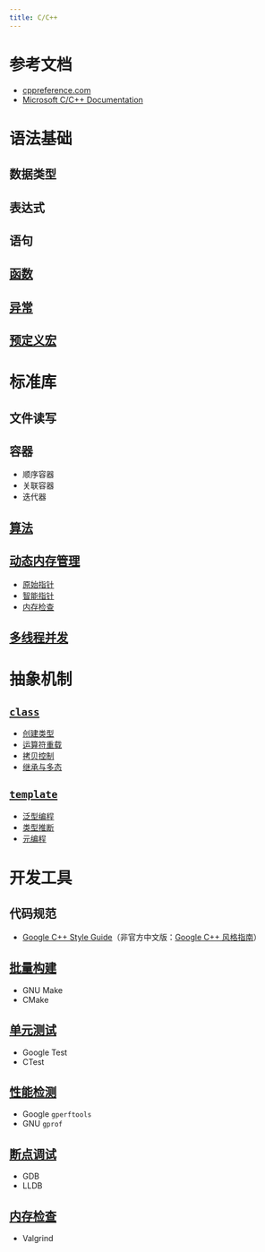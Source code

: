 ```yaml
---
title: C/C++
---
```


# 参考文档

- [cppreference.com](https://en.cppreference.com/w/cpp)
- [Microsoft C/C++ Documentation](https://docs.microsoft.com/en-us/cpp/cpp/?view=msvc-170)

# 语法基础

## 数据类型

## 表达式

## 语句

## [函数](./function.md)

## [异常](./exception.md)

## [预定义宏](./macro.md)

# 标准库

## 文件读写

## 容器

- 顺序容器
- 关联容器
- 迭代器

## [算法](./algorithm.md)

## [动态内存管理](./memory/README.md)

- [原始指针](./memory/raw_pointers.md)
- [智能指针](./memory/smart_pointers.md)
- [内存检查](./memory/check.md)

## [多线程并发](./concurrency.md)

# 抽象机制

## [`class`](https://en.cppreference.com/w/cpp/language/classes)

- [创建类型](./class/class.md)
- [运算符重载](./class/operator.md)
- [拷贝控制](./class/copy_control.md)
- [继承与多态](./class/inheritance.md)

## [`template`](https://en.cppreference.com/w/cpp/language/templates)

- [泛型编程](./template/generic.md)
- [类型推断](./template/type_deduction.md)
- [元编程](./template/metaprogramming.md)

# 开发工具

## 代码规范
- [Google C++ Style Guide](https://google.github.io/styleguide/cppguide.html)（非官方中文版：[Google C++ 风格指南](https://zh-google-styleguide.readthedocs.io/en/latest/google-cpp-styleguide/contents/)）

## [批量构建](./make/README.md)

- GNU Make
- CMake

## [单元测试](./unittest/README.md)

- Google Test
- CTest

## [性能检测](./profile.md)

- Google `gperftools`
- GNU `gprof`

## [断点调试](./debug.md)

- GDB
- LLDB

## [内存检查](./memory/check.md)

- Valgrind
